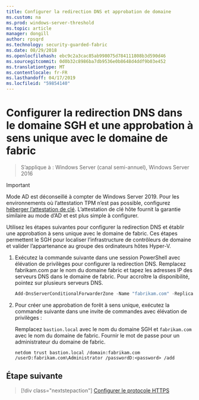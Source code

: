 ```yaml
---
title: Configurer la redirection DNS et approbation de domaine
ms.custom: na
ms.prod: windows-server-threshold
ms.topic: article
manager: dongill
author: rpsqrd
ms.technology: security-guarded-fabric
ms.date: 08/29/2018
ms.openlocfilehash: ebc9c2a3cac85ab998075d784111808b3d590d46
ms.sourcegitcommit: 0d0b32c8986ba7db9536e0b8648d4ddf9b03e452
ms.translationtype: MT
ms.contentlocale: fr-FR
ms.lasthandoff: 04/17/2019
ms.locfileid: "59854140"
---
```

# <a name="configure-dns-forwarding-in-the-hgs-domain-and-a-one-way-trust-with-the-fabric-domain"></a>Configurer la redirection DNS dans le domaine SGH et une approbation à sens unique avec le domaine de fabric

>S’applique à : Windows Server (canal semi-annuel), Windows Server 2016

>[!IMPORTANT]
>Mode AD est déconseillé à compter de Windows Server 2019. Pour les environnements où l’attestation TPM n’est pas possible, configurez [héberger l’attestation de clé](guarded-fabric-initialize-hgs-key-mode.md). L’attestation de clé hôte fournit la garantie similaire au mode d’AD et est plus simple à configurer. 

Utilisez les étapes suivantes pour configurer la redirection DNS et établir une approbation à sens unique avec le domaine de fabric. Ces étapes permettent le SGH pour localiser l’infrastructure de contrôleurs de domaine et valider l’appartenance au groupe des ordinateurs hôtes Hyper-V.

1.  Exécutez la commande suivante dans une session PowerShell avec élévation de privilèges pour configurer la redirection DNS. Remplacez fabrikam.com par le nom du domaine fabric et tapez les adresses IP des serveurs DNS dans le domaine de fabric. Pour accroître la disponibilité, pointez sur plusieurs serveurs DNS.

    ```powershell
    Add-DnsServerConditionalForwarderZone -Name "fabrikam.com" -ReplicationScope "Forest" -MasterServers <DNSserverAddress1>, <DNSserverAddress2>
    ```

2.  Pour créer une approbation de forêt à sens unique, exécutez la commande suivante dans une invite de commandes avec élévation de privilèges :

    Remplacez `bastion.local` avec le nom du domaine SGH et `fabrikam.com` avec le nom du domaine de fabric. Fournir le mot de passe pour un administrateur du domaine de fabric.

        netdom trust bastion.local /domain:fabrikam.com /userD:fabrikam.com\Administrator /passwordD:<password> /add

## <a name="next-step"></a>Étape suivante 

>[!div class="nextstepaction"]
[Configurer le protocole HTTPS](guarded-fabric-configure-hgs-https.md)
